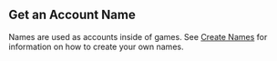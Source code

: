 ## Get an Account Name

Names are used as accounts inside of games. See [Create 
Names](#create-names) 
for information on how to create your own names.


